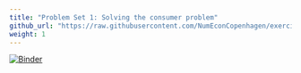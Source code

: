 ```yaml
---
title: "Problem Set 1: Solving the consumer problem"
github_url: "https://raw.githubusercontent.com/NumEconCopenhagen/exercises-2019/master/PS1/problem_set_1.ipynb"
weight: 1
---
```

[![Binder](https://mybinder.org/badge_logo.svg)](https://mybinder.org/v2/gh/NumEconCopenhagen/exercises-2019/master?urlpath=lab/tree/PS1/problem_set_1.ipynb)
